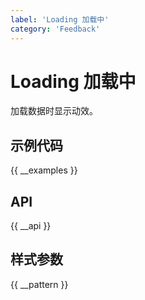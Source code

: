 ```yaml
---
label: 'Loading 加载中'
category: 'Feedback'
---
```


# Loading 加载中

加载数据时显示动效。

## 示例代码

{{ __examples }}

## API

{{ __api }}

## 样式参数

{{ __pattern }}
